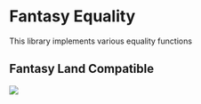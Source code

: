# Fantasy Equality

This library implements various equality functions

## Fantasy Land Compatible

[
  ![](https://raw.github.com/fantasyland/fantasy-land/master/logo.png)
](https://github.com/fantasyland/fantasy-land)